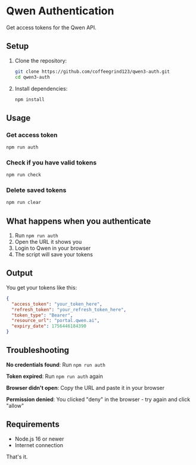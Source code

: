 # Qwen Authentication

Get access tokens for the Qwen API.

## Setup

1. Clone the repository:
   ```bash
   git clone https://github.com/coffeegrind123/qwen3-auth.git
   cd qwen3-auth
   ```

2. Install dependencies:
   ```bash
   npm install
   ```

## Usage

### Get access token
```bash
npm run auth
```

### Check if you have valid tokens
```bash
npm run check
```

### Delete saved tokens
```bash
npm run clear
```

## What happens when you authenticate

1. Run `npm run auth`
2. Open the URL it shows you
3. Login to Qwen in your browser
4. The script will save your tokens

## Output

You get your tokens like this:

```json
{
  "access_token": "your_token_here",
  "refresh_token": "your_refresh_token_here",
  "token_type": "Bearer",
  "resource_url": "portal.qwen.ai",
  "expiry_date": 1756446184390
}
```

## Troubleshooting

**No credentials found**: Run `npm run auth`

**Token expired**: Run `npm run auth` again

**Browser didn't open**: Copy the URL and paste it in your browser

**Permission denied**: You clicked "deny" in the browser - try again and click "allow"

## Requirements

- Node.js 16 or newer
- Internet connection

That's it.
